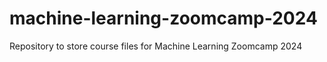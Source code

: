# machine-learning-zoomcamp-2024
Repository to store course files for Machine Learning Zoomcamp 2024
